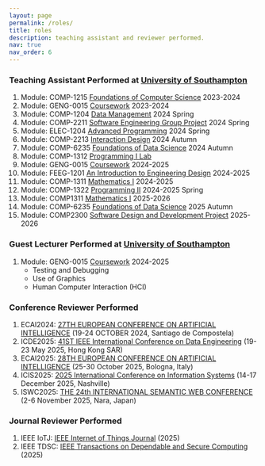 ```yaml
---
layout: page
permalink: /roles/
title: roles
description: teaching assistant and reviewer performed.
nav: true
nav_order: 6
---
```

### Teaching Assistant Performed at [University of Southampton](https://www.southampton.ac.uk/)

1. Module: COMP-1215 [Foundations of Computer Science](https://www.southampton.ac.uk/courses/modules/comp1215) 2023-2024
2. Module: GENG-0015 [Coursework](https://www.southampton.ac.uk/courses/modules/geng0015) 2023-2024
3. Module: COMP-1204 [Data Management](https://www.southampton.ac.uk/courses/modules/comp1204) 2024 Spring
4. Module: COMP-2211 [Software Engineering Group Project](https://www.southampton.ac.uk/courses/modules/comp2211) 2024 Spring
5. Module: ELEC-1204 [Advanced Programming](https://www.ecs.soton.ac.uk/node/5779) 2024 Spring
6. Module: COMP-2213 [Interaction Design](https://www.ecs.soton.ac.uk/module/COMP2213/) 2024 Autumn
7. Module: COMP-6235 [Foundations of Data Science](https://www.southampton.ac.uk/courses/modules/comp6235) 2024 Autumn
8. Module: COMP-1312 [Programming I Lab](https://www.southampton.ac.uk/courses/modules/comp1312)
9. Module: GENG-0015 [Coursework](https://www.southampton.ac.uk/courses/modules/geng0015) 2024-2025
10. Module: FEEG-1201 [An Introduction to Engineering Design](https://www.southampton.ac.uk/courses/modules/feeg1201) 2024-2025
11. Module: COMP-1311 [Mathematics I](https://www.southampton.ac.uk/courses/modules/comp1311) 2024-2025
12. Module: COMP-1322 [Programming II](https://www.southampton.ac.uk/courses/modules/comp1322) 2024-2025 Spring
13. Module: COMP1311 [Mathematics I](https://www.southampton.ac.uk/courses/modules/comp1311) 2025-2026
14. Module: COMP-6235 [Foundations of Data Science](https://www.southampton.ac.uk/courses/modules/comp6235) 2025 Autumn
15. Module: COMP2300 [Software Design and Development Project](https://www.southampton.ac.uk/courses/2026-27/modules/comp2300) 2025-2026


### Guest Lecturer Performed at [University of Southampton](https://www.southampton.ac.uk/)
1. Module: GENG-0015 [Coursework](https://www.southampton.ac.uk/courses/modules/geng0015) 2024-2025
    - Testing and Debugging
    - Use of Graphics
    - Human Computer Interaction (HCI)

### Conference Reviewer Performed
1. ECAI2024: [27TH EUROPEAN CONFERENCE ON ARTIFICIAL INTELLIGENCE](https://www.ecai2024.eu/) (19-24 OCTOBER 2024, Santiago de Compostela)
2. ICDE2025: [41ST IEEE International Conference on Data Engineering](https://ieee-icde.org/2025/) (19-23 May 2025, Hong Kong SAR)
3. ECAI2025: [28TH EUROPEAN CONFERENCE ON ARTIFICIAL INTELLIGENCE](https://ecai2025.org/) (25-30 October 2025, Bologna, Italy)
4. ICIS2025: [2025 International Conference on Information Systems](https://icis2025.aisconferences.org/) (14-17 December 2025, Nashville)
5. ISWC2025: [THE 24th INTERNATIONAL SEMANTIC WEB CONFERENCE](https://iswc2025.semanticweb.org/) (2-6 November 2025, Nara, Japan)

### Journal Reviewer Performed
1. IEEE IoTJ: [IEEE Internet of Things Journal](https://ieee-iotj.org/) (2025)
2. IEEE TDSC: [IEEE Transactions on Dependable and Secure Computing](https://www.computer.org/csdl/journal/tq) (2025)

